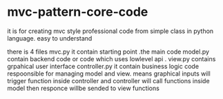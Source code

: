 # mvc-pattern-core-code
it is for creating mvc style professional code from simple class in python language.
easy to understand

there is 4 files
   mvc.py
      it contain starting point .the main code
   model.py
      contain backend code or code which uses lowlevel api . 
   view.py
      contains grpahical user interface
   controller.py
      it contain business logic
      code respoonsible for managing model and view.
      means graphical inputs will trigger function inside controller and 
      controller will call functions inside model then responce willbe sended to view functions
